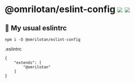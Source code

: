 # @omrilotan/eslint-config [![](https://img.shields.io/npm/v/@omrilotan/eslint-config.svg)](https://www.npmjs.com/package/@omrilotan/eslint-config) [![](https://img.shields.io/badge/source--000000.svg?logo=github&style=social)](https://github.com/omrilotan/mono/tree/master/packages/eslint-config)

## 🔧 My usual eslintrc

```
npm i -D @omrilotan/eslint-config
```

.eslintrc
```
{
    "extends": [
        "@omrilotan"
    ]
}
```
